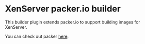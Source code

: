 # XenServer packer.io builder

This builder plugin extends packer.io to support building images for XenServer. 

You can check out packer [here](https://packer.io).


